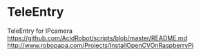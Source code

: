 # TeleEntry
TeleEntry for IPcamera
https://github.com/AcidRobot/scripts/blob/master/README.md
http://www.robopapa.com/Projects/InstallOpenCVOnRaspberryPi
